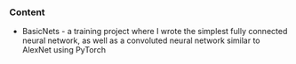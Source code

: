 ### Content
+ BasicNets - a training project where I wrote the simplest fully connected neural network, as well as a convoluted neural network similar to AlexNet using PyTorch
